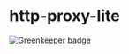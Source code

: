 # http-proxy-lite

[![Greenkeeper badge](https://badges.greenkeeper.io/trygve-lie/http-proxy-core.svg)](https://greenkeeper.io/)